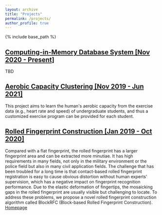 ```yaml
---
layout: archive
title: "Projects"
permalink: /projects/
author_profile: true
---
```


{% include base_path %}

## [Computing-in-Memory Database System [Nov 2020 - Present]](https://onefanwu.github.io/projects/projects-3/)
TBD

## [Aerobic Capacity Clustering [Nov 2019 - Jun 2021]](https://onefanwu.github.io/projects/projects-2/)
This project aims to learn the human's aerobic capacity from the exercise data (e.g., heart rate and speed) of undergraduate students, and thus a customized exercise program can be provided for each student.


## [Rolled Fingerprint Construction [Jan 2019 - Oct 2020]](https://onefanwu.github.io/projects/projects-1/)
Compared with a flat fingerprint, the rolled fingerprint has a larger fingerprint area and can be extracted more minutiae. It has high requirements in many fields, not only in the military environment or the police field but also in many civil application fields. The challenge that has been troubled for a long time is that contact-based rolled fingerprint registration is easy to cause obvious distortion without human experts’ supervision, which has a negative impact on fingerprint recognition performance. Due to the elastic deformation of fingertips, the mosaicking gaps in the rolled fingerprint are usually visible but challenging to locate. To address these problems, we propose a novel rolled fingerprint construction algorithm called BlockRFC (Block-based Rolled Fingerprint Construction). [Homepage](https://www.researchgate.net/project/Rolled-Fingerprint-Construction)